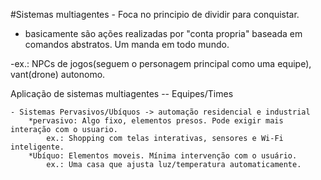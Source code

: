 #Sistemas multiagentes - Foca no principio de dividir para conquistar.

- basicamente são ações realizadas por "conta propria" baseada em comandos abstratos. Um manda em todo mundo.

-ex.: NPCs de jogos(seguem o personagem principal como uma equipe), vant(drone) autonomo.

Aplicação de sistemas multiagentes -- Equipes/Times

    - Sistemas Pervasivos/Ubíquos -> automação residencial e industrial
        *pervasivo: Algo fixo, elementos presos. Pode exigir mais interação com o usuario.
            ex.: Shopping com telas interativas, sensores e Wi-Fi inteligente.
        *Ubíquo: Elementos moveis. Mínima intervenção com o usuário.
            ex.: Uma casa que ajusta luz/temperatura automaticamente.

